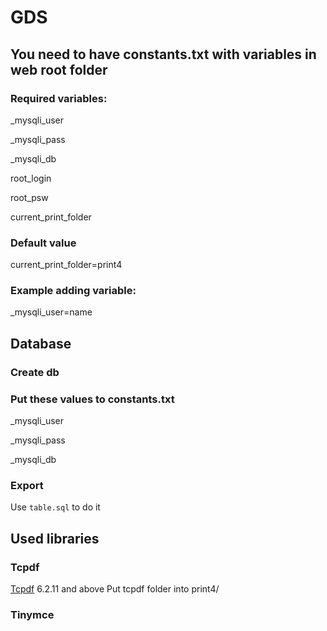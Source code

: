 # GDS
## You need to have constants.txt with variables in web root folder
### Required variables:

_mysqli_user

_mysqli_pass

_mysqli_db

root_login

root_psw

current_print_folder
### Default value
current_print_folder=print4
### Example adding variable:
_mysqli_user=name

## Database
### Create db
### Put these values to constants.txt
_mysqli_user

_mysqli_pass

_mysqli_db
### Export
Use `table.sql` to do it
## Used libraries
### Tcpdf
[Tcpdf](http://sourceforge.net/projects/tcpdf/files/) 6.2.11 and above
Put tcpdf folder into print4/
### Tinymce
